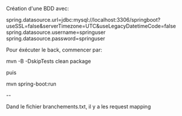 Création d'une BDD avec:

spring.datasource.url=jdbc:mysql://localhost:3306/springboot?useSSL=false&serverTimezone=UTC&useLegacyDatetimeCode=false
spring.datasource.username=springuser
spring.datasource.password=springuser

Pour éxécuter le back, commencer par:

mvn -B -DskipTests clean package

puis

mvn spring-boot:run

--

Dand le fichier branchements.txt, il y a les request mapping

